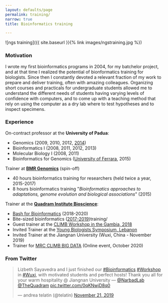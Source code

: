 ```yaml
---
layout: defaults/page
permalink: training/
narrow: true
title: Bioinformatics training

---
```


![ngs training]({{ site.baseurl }}{% link images/ngstraining.jpg %})

### Motivation

I wrote my first bioinformatics programs in 2004, for my batchelor project, and at that time I realized the
potential of bionformatics training for biologists.
Since then I constantly devoted a relevant fraction of my work to prepare and deliver training, often with
amazing colleagues.
Organizing short courses and practicals for undergraduate students allowed me to understand the different needs
of students having varying levels of confidence with computers, and to come up with a teaching method that rely
on using the computer as a dry lab where to test hypotheses and to inspect specimens.

### Experience

On-contract professor at the **University of Padua**:
  * Genomics (2009, 2010, 2012, [2014](http://perl.4ngs.com/))
  * Bioinformatics I (2008, 2011, 2012, 2013)
  * Molecular Biology I (2008, 2011)
  * Bioinformatics for Genomics ([University of Ferrara](http://m.docente.unife.it/docenti-en/andrea.telatin), 2015)

Trainer at **[BMR Genomics](https://www.bmr-genomics.it/servizi/area-formazione/bioinformatica-16s-ngs/)** (spin-off)
  * 40 hours bioinformatics training for researchers (held twice a year, 2015-2017)
  * 8 hours bioinformatics training "_Bioinformatics approaches to adaptations, genome evolution and biological associations_" (2015)

Trainer at the **[Quadram Institute Bioscience](https://www.quadram.ac.uk/)**:
  * [Bash for Bioinformatics](https://github.com/telatin/learn_bash/wiki) (2018-2020)
  * Bite-sized bioinformatics ([2017-2019](https://medium.com/@telatin))training/
  * Guest trainer at the [CLIMB Workshop in the Gambia, 2018](https://www.climb.ac.uk/mrc-climb-bioinformatics-workshop-at-the-mrc-unit-in-the-gambia/)
  * Invited Trainer at the [Young Biologists Symposium, Lebanon](https://eventscal.lau.edu.lb/conferences/ybs2018/program.php)
  * Invited Trainer at the Jiangnan University (Wuxi, China - November 2019)
  * Trainer for [MRC CLIMB BIG DATA](http://www.climb.ac.uk/) (Online event, October 2020)


### From Twitter

<div style="margin: 0 auto 0 auto;">
<blockquote class="twitter-tweet"><p lang="en" dir="ltr">Lizbeth Sayavedra and I just finished our <a href="https://twitter.com/hashtag/Bioinformatics?src=hash&amp;ref_src=twsrc%5Etfw">#Bioinformatics</a> <a href="https://twitter.com/hashtag/Workshop?src=hash&amp;ref_src=twsrc%5Etfw">#Workshop</a> in <a href="https://twitter.com/hashtag/Wuxi?src=hash&amp;ref_src=twsrc%5Etfw">#Wuxi</a>, with motivated students and perfect hosts! Thank you all for your warm hospitality @ Jiangnan University — <a href="https://twitter.com/NarbadLab?ref_src=twsrc%5Etfw">@NarbadLab</a> <a href="https://twitter.com/TheQuadram?ref_src=twsrc%5Etfw">@TheQuadram</a> <a href="https://t.co/0qKNwjD8q0">pic.twitter.com/0qKNwjD8q0</a></p>&mdash; andrea telatin (@telatin) <a href="https://twitter.com/telatin/status/1197527770735271944?ref_src=twsrc%5Etfw">November 21, 2019</a></blockquote> <script async src="https://platform.twitter.com/widgets.js" charset="utf-8"></script>
</div>
